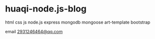 # huaqi-node.js-blog

html css js 
node.js express mongodb mongoose art-template bootstrap

email 2931246464@qq.com 
